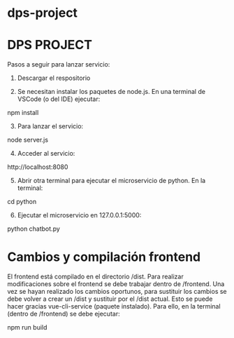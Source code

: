 # dps-project


# DPS PROJECT

Pasos a seguir para lanzar servicio:

1. Descargar el respositorio

2. Se necesitan instalar los paquetes de node.js. En una terminal de VSCode (o del IDE) ejecutar:

npm install

3. Para lanzar el servicio:

node server.js

4. Acceder al servicio:

http://localhost:8080

5. Abrir otra terminal para ejecutar el microservicio de python. En la terminal:

cd python

6. Ejecutar el microservicio en 127.0.0.1:5000:

python chatbot.py



# Cambios y compilación frontend

El frontend está compilado en el directorio /dist. Para realizar modificaciones sobre el frontend se debe trabajar dentro de /frontend. Una vez se hayan realizado los 
cambios oportunos, para sustituir los cambios se debe volver a crear un /dist y sustituir por el /dist actual. Esto se puede hacer gracias vue-cli-service (paquete
instalado). Para ello, en la terminal (dentro de /frontend) se debe ejecutar:

npm run build

